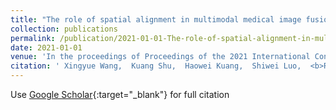 ```yaml
---
title: "The role of spatial alignment in multimodal medical image fusion using deep learning for diagnostic problems"
collection: publications
permalink: /publication/2021-01-01-The-role-of-spatial-alignment-in-multimodal-medical-image-fusion-using-deep-learning-for-diagnostic-problems
date: 2021-01-01
venue: 'In the proceedings of Proceedings of the 2021 International Conference on Intelligent Medicine and Health'
citation: ' Xingyue Wang,  Kuang Shu,  Haowei Kuang,  Shiwei Luo,  <b>Richu</b> <b>Jin</b>,  Jiang Liu, &quot;The role of spatial alignment in multimodal medical image fusion using deep learning for diagnostic problems.&quot; In the proceedings of Proceedings of the 2021 International Conference on Intelligent Medicine and Health, 2021.'
---
```

Use [Google Scholar](https://scholar.google.com/scholar?q=The+role+of+spatial+alignment+in+multimodal+medical+image+fusion+using+deep+learning+for+diagnostic+problems){:target="_blank"} for full citation
